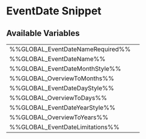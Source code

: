 # <span class="jumptarget"> EventDate Snippet </span>

## <span class="jumptarget"> Available Variables </span>
|||
|---|---|
| %%GLOBAL_EventDateNameRequired%% |
| %%GLOBAL_EventDateName%% |
| %%GLOBAL_EventDateMonthStyle%% |
| %%GLOBAL_OverviewToMonths%% |
| %%GLOBAL_EventDateDayStyle%% |
| %%GLOBAL_OverviewToDays%% |
| %%GLOBAL_EventDateYearStyle%% |
| %%GLOBAL_OverviewToYears%% |
| %%GLOBAL_EventDateLimitations%% |
